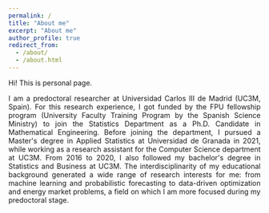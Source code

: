 ```yaml
---
permalink: /
title: "About me"
excerpt: "About me"
author_profile: true
redirect_from: 
  - /about/
  - /about.html
---
```


Hi! This is personal page.

<div style="text-align: justify"> I am a predoctoral researcher at Universidad Carlos III de Madrid (UC3M, Spain). For this research experience, I got funded by the FPU fellowship program (University Faculty Training Program by the Spanish Science Ministry) to join the Statistics Department as a Ph.D. Candidate in Mathematical Engineering. Before joining the department, I pursued a Master's degree in Applied Statistics at Universidad de Granada in 2021, while working as a research assistant for the Computer Science department at UC3M. From 2016 to 2020, I also followed my bachelor's degree in Statistics and Business at UC3M. The interdisciplinarity of my educational background generated a wide range of research interests for me: from machine learning and probabilistic forecasting to data-driven optimization and energy market problems, a field on which I am more focused during my predoctoral stage. </div>
